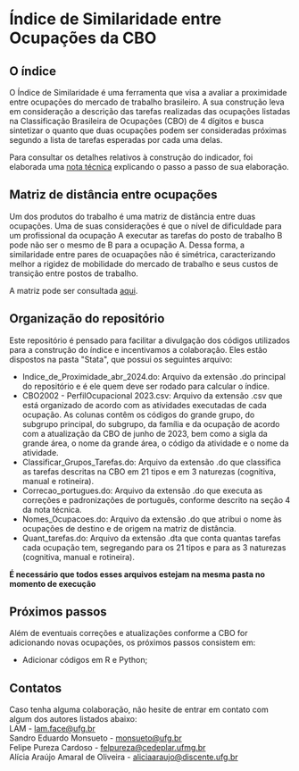 # Índice de Similaridade entre Ocupações da CBO

## O índice

O Índice de Similaridade é uma ferramenta que visa a avaliar a proximidade entre ocupações do mercado de trabalho brasileiro. A sua construção leva em consideração a descrição das tarefas realizadas das ocupações listadas na Classificação Brasileira de Ocupações (CBO) de 4 dígitos e busca sintetizar o quanto que duas ocupações podem ser consideradas próximas segundo a lista de tarefas esperadas por cada uma delas.

Para consultar os detalhes relativos à construção do indicador, foi elaborada uma [nota técnica](https://lam.face.ufg.br/) explicando o passo a passo de sua elaboração.

## Matriz de distância entre ocupações

Um dos produtos do trabalho é uma matriz de distância entre duas ocupações. Uma de suas considerações é que o nível de dificuldade para um profissional da ocupação A executar as tarefas do posto de trabalho B pode não ser o mesmo de B para a ocupação A. Dessa forma, a similaridade entre pares de ocuapações não é simétrica, caracterizando melhor a rigidez de mobilidade do mercado de trabalho e seus custos de transição entre postos de trabalho.

A matriz pode ser consultada [aqui](https://lam.face.ufg.br/).

## Organização do repositório

Este repositório é pensado para facilitar a divulgação dos códigos utilizados para a construção do índice e incentivamos a colaboração. Eles estão dispostos na pasta "Stata", que possui os seguintes arquivo:

* Indice_de_Proximidade_abr_2024.do: Arquivo da extensão .do principal do repositório e é ele quem deve ser rodado para calcular o índice.
* CBO2002 - PerfilOcupacional 2023.csv: Arquivo da extensão .csv que está organizado de acordo com as atividades executadas de cada ocupação. As colunas contêm os códigos do grande grupo, do subgrupo principal, do subgrupo, da família e da ocupação de acordo com a atualização da CBO de junho de 2023, bem como a sigla da grande área, o nome da grande área, o código da atividade e o nome da atividade.
* Classificar_Grupos_Tarefas.do: Arquivo da extensão .do que classifica as tarefas descritas na CBO em 21 tipos e em 3 naturezas (cognitiva, manual e rotineira).
* Correcao_portugues.do: Arquivo da extensão .do que executa as correções e padronizações de português, conforme descrito na seção 4 da nota técnica.
* Nomes_Ocupacoes.do: Arquivo da extensão .do que atribui o nome às ocupações de destino e de origem na matriz de distância.
* Quant_tarefas.do: Arquivo da extensão .dta que conta quantas tarefas cada ocupação tem, segregando para os 21 tipos e para as 3 naturezas (cognitiva, manual e rotineira).

**É necessário que todos esses arquivos estejam na mesma pasta no momento de execução**

## Próximos passos

Além de eventuais correções e atualizações conforme a CBO for adicionando novas ocupações, os próximos passos consistem em:

* Adicionar códigos em R e Python;

## Contatos

Caso tenha alguma colaboração, não hesite de entrar em contato com algum dos autores listados abaixo:  
LAM - lam.face@ufg.br  
Sandro Eduardo Monsueto - monsueto@ufg.br  
Felipe Pureza Cardoso - felpureza@cedeplar.ufmg.br  
Alícia Araújo Amaral de Oliveira - aliciaaraujo@discente.ufg.br  

